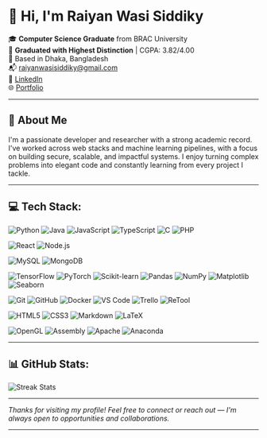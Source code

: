 # 👋 Hi, I'm Raiyan Wasi Siddiky

🎓 **Computer Science Graduate** from BRAC University  
🏅 **Graduated with Highest Distinction** | CGPA: 3.82/4.00  
📍 Based in Dhaka, Bangladesh  
📬 [raiyanwasisiddiky@gmail.com](mailto:raiyanwasisiddiky@gmail.com)  
🔗 [LinkedIn](https://www.linkedin.com/in/raiyan-siddiky-335135283)  
🌐 [Portfolio](https://portfolio-sigma-lake-77.vercel.app/) 

---

## 🧠 About Me

I'm a passionate developer and researcher with a strong academic record. I've worked across web stacks and machine learning pipelines, with a focus on building secure, scalable, and impactful systems. I enjoy turning complex problems into elegant code and constantly learning from every project I tackle.

---

## 💻 Tech Stack:

![Python](https://img.shields.io/badge/Python-3776AB?style=flat&logo=python&logoColor=white)
![Java](https://img.shields.io/badge/Java-007396?style=flat&logo=java&logoColor=white)
![JavaScript](https://img.shields.io/badge/JavaScript-F7DF1E?style=flat&logo=javascript&logoColor=black)
![TypeScript](https://img.shields.io/badge/TypeScript-3178C6?style=flat&logo=typescript&logoColor=white)
![C](https://img.shields.io/badge/C-00599C?style=flat&logo=c&logoColor=white)
![PHP](https://img.shields.io/badge/PHP-777BB4?style=flat&logo=php&logoColor=white)

![React](https://img.shields.io/badge/React-61DAFB?style=flat&logo=react&logoColor=black)
![Node.js](https://img.shields.io/badge/Node.js-339933?style=flat&logo=node.js&logoColor=white)

![MySQL](https://img.shields.io/badge/MySQL-4479A1?style=flat&logo=mysql&logoColor=white)
![MongoDB](https://img.shields.io/badge/MongoDB-47A248?style=flat&logo=mongodb&logoColor=white)

![TensorFlow](https://img.shields.io/badge/TensorFlow-FF6F00?style=flat&logo=tensorflow&logoColor=white)
![PyTorch](https://img.shields.io/badge/PyTorch-EE4C2C?style=flat&logo=pytorch&logoColor=white)
![Scikit-learn](https://img.shields.io/badge/Scikit--learn-F7931E?style=flat&logo=scikit-learn&logoColor=white)
![Pandas](https://img.shields.io/badge/Pandas-150458?style=flat&logo=pandas)
![NumPy](https://img.shields.io/badge/NumPy-013243?style=flat&logo=numpy)
![Matplotlib](https://img.shields.io/badge/Matplotlib-11557C?style=flat&logo=matplotlib&logoColor=white)
![Seaborn](https://img.shields.io/badge/Seaborn-0C4A6E?style=flat&logo=python&logoColor=white)

![Git](https://img.shields.io/badge/Git-F05032?style=flat&logo=git&logoColor=white)
![GitHub](https://img.shields.io/badge/GitHub-181717?style=flat&logo=github)
![Docker](https://img.shields.io/badge/Docker-2496ED?style=flat&logo=docker&logoColor=white)
![VS Code](https://img.shields.io/badge/VS%20Code-007ACC?style=flat&logo=visual-studio-code&logoColor=white)
![Trello](https://img.shields.io/badge/Trello-0052CC?style=flat&logo=trello&logoColor=white)
![ReTool](https://img.shields.io/badge/ReTool-0E78F9?style=flat&logo=retool&logoColor=white)

![HTML5](https://img.shields.io/badge/HTML5-E34F26?style=flat&logo=html5&logoColor=white)
![CSS3](https://img.shields.io/badge/CSS3-1572B6?style=flat&logo=css3&logoColor=white)
![Markdown](https://img.shields.io/badge/Markdown-000000?style=flat&logo=markdown)
![LaTeX](https://img.shields.io/badge/LaTeX-008080?style=flat&logo=latex&logoColor=white)

![OpenGL](https://img.shields.io/badge/OpenGL-5586A4?style=flat&logo=opengl)
![Assembly](https://img.shields.io/badge/Assembly-6E4C13?style=flat)
![Apache](https://img.shields.io/badge/Apache-D22128?style=flat&logo=apache&logoColor=white)
![Anaconda](https://img.shields.io/badge/Anaconda-44A833?style=flat&logo=anaconda&logoColor=white)

---

## 📊 GitHub Stats:
![Streak Stats](https://github-readme-streak-stats.herokuapp.com/?user=RaiyanWasiSiddiky&theme=dark&hide_border=true)

---

_Thanks for visiting my profile! Feel free to connect or reach out — I'm always open to opportunities and collaborations._


---



